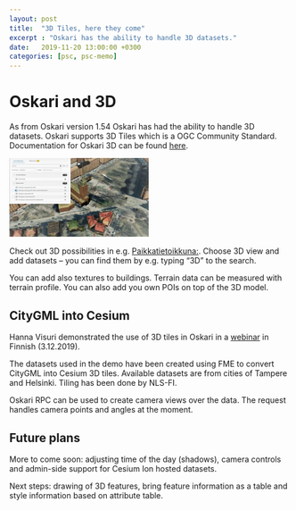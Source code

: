 ```yaml
---
layout: post
title:  "3D Tiles, here they come"
excerpt : "Oskari has the ability to handle 3D datasets."
date:   2019-11-20 13:00:00 +0300
categories: [psc, psc-memo]
---
```


# Oskari and 3D

As from Oskari version 1.54 Oskari has had the ability to handle 3D datasets. Oskari supports 3D Tiles which is a OGC Community Standard. 
Documentation for Oskari 3D can be found [here](www.oskari.org/documentation/features/3D).

<img src="/img/3D_nlsfi.png" width="250" class="img-responsive"/>

Check out 3D possibilities in e.g. [Paikkatietoikkuna:](https://kartta.paikkatietoikkuna.fi/?lang=en). Choose 3D view and add datasets – you can find them by e.g. typing “3D” to the search.

You can add also textures to buildings. Terrain data can be measured with terrain profile. You can also add you own POIs on top of the 3D model.

## CityGML into Cesium

Hanna Visuri demonstrated the use of 3D tiles in Oskari in a [webinar](http://kmtk.paikkatietoalusta.fi/ajankohtaista/oskari-goes-3d-uutta-3d-nakymaa-esiteltiin-webinaarissa-312) in Finnish (3.12.2019).

The datasets used in the demo have been created using FME to convert CityGML into Cesium 3D tiles. Available datasets are from cities of Tampere and Helsinki. Tiling has been done by NLS-FI.

Oskari RPC can be used to create camera views over the data. The request handles camera points and angles at the moment.

## Future plans
More to come soon: adjusting time of the day (shadows), camera controls and admin-side support for Cesium Ion hosted datasets.

Next steps: drawing of 3D features, bring feature information as a table and style information based on attribute table.
